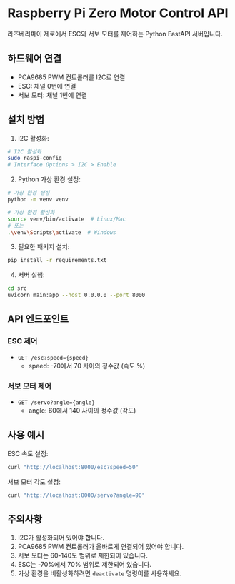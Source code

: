 # Raspberry Pi Zero Motor Control API

라즈베리파이 제로에서 ESC와 서보 모터를 제어하는 Python FastAPI 서버입니다.

## 하드웨어 연결

- PCA9685 PWM 컨트롤러를 I2C로 연결
- ESC: 채널 0번에 연결
- 서보 모터: 채널 1번에 연결

## 설치 방법

1. I2C 활성화:
```bash
# I2C 활성화
sudo raspi-config
# Interface Options > I2C > Enable
```

2. Python 가상 환경 설정:
```bash
# 가상 환경 생성
python -m venv venv

# 가상 환경 활성화
source venv/bin/activate  # Linux/Mac
# 또는
.\venv\Scripts\activate  # Windows
```

3. 필요한 패키지 설치:
```bash
pip install -r requirements.txt
```

4. 서버 실행:
```bash
cd src
uvicorn main:app --host 0.0.0.0 --port 8000
```

## API 엔드포인트

### ESC 제어
- `GET /esc?speed={speed}`
  - speed: -70에서 70 사이의 정수값 (속도 %)

### 서보 모터 제어
- `GET /servo?angle={angle}`
  - angle: 60에서 140 사이의 정수값 (각도)

## 사용 예시

ESC 속도 설정:
```bash
curl "http://localhost:8000/esc?speed=50"
```

서보 모터 각도 설정:
```bash
curl "http://localhost:8000/servo?angle=90"
```

## 주의사항

1. I2C가 활성화되어 있어야 합니다.
2. PCA9685 PWM 컨트롤러가 올바르게 연결되어 있어야 합니다.
3. 서보 모터는 60-140도 범위로 제한되어 있습니다.
4. ESC는 -70%에서 70% 범위로 제한되어 있습니다.
5. 가상 환경을 비활성화하려면 `deactivate` 명령어를 사용하세요.